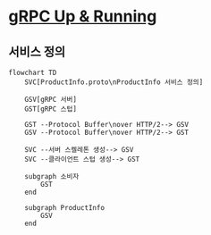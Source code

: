 
# [gRPC Up & Running](https://grpc-up-and-running.github.io/)

## 서비스 정의

```mermaid
flowchart TD
    SVC[ProductInfo.proto\nProductInfo 서비스 정의]

    GSV[gRPC 서버]
    GST[gRPC 스텁]

    GST --Protocol Buffer\nover HTTP/2--> GSV
    GSV --Protocol Buffer\nover HTTP/2--> GST

    SVC --서버 스켈레톤 생성--> GSV
    SVC --클라이언트 스텁 생성--> GST

    subgraph 소비자
        GST
    end

    subgraph ProductInfo
        GSV
    end
```
